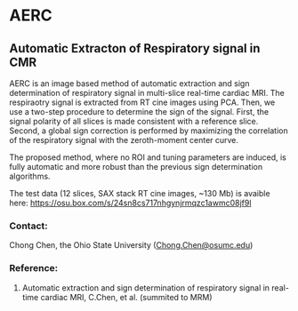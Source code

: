 # AERC
## Automatic Extracton of Respiratory signal in CMR
AERC is an image based method of automatic extraction and sign determination of respiratory signal in multi-slice real-time cardiac MRI.
The respiraotry signal is extracted from RT cine images using PCA. Then, we use a two-step procedure to determine the sign of the signal. First, the signal polarity of all slices is made consistent with a reference slice. Second, a global sign correction is performed by maximizing the correlation of the respiratory signal with the zeroth-moment center curve. 

The proposed method, where no ROI and tuning parameters are induced, is fully automatic and more robust than the previous sign determination algorithms.

The test data (12 slices, SAX stack RT cine images, ~130 Mb) is avaible here: https://osu.box.com/s/24sn8cs717nhgynjrmqzc1awmc08jf9l

### Contact: 
Chong Chen, the Ohio State University (Chong.Chen@osumc.edu)

### Reference:
1. Automatic extraction and sign determination of respiratory signal in real-time cardiac MRI, C.Chen, et al. (summited to MRM)
